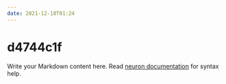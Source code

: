 ```yaml
---
date: 2021-12-18T01:24
---
```


# d4744c1f

Write your Markdown content here. Read [neuron documentation](https://neuron.zettel.page/2011404.html) for syntax help.

